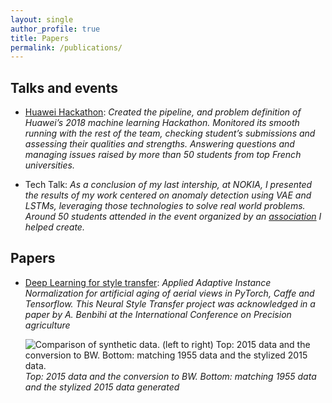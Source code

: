 ```yaml
---
layout: single
author_profile: true
title: Papers
permalink: /publications/
---
```


## Talks and events

- [Huawei Hackathon](https://www.bemyapp.com/events/big-data-challenge.html):
*Created the pipeline, and problem definition of Huawei’s 2018 machine learning Hackathon.
Monitored its smooth running with the rest of the team, checking student’s submissions and assessing their qualities and strengths. Answering questions and managing issues raised by more than 50 students from top French universities.*

- Tech Talk:
*As a conclusion of my last intership, at NOKIA, I presented the results of my work centered on anomaly detection using VAE and LSTMs, leveraging those technologies to solve real world problems. Around 50 students attended in the event organized by an [association](https://assos.utc.fr/dataventure/) I helped create.*



## Papers

 -  [Deep Learning for style
       transfer](https://gabriel-hurtado.github.io/assets/pdfs/style.pdf):
       *Applied Adaptive Instance Normalization for artificial aging of aerial views in PyTorch, Caffe and Tensorflow. This Neural Style
       Transfer project was acknowledged in a paper by A. Benbihi at the
       International Conference on Precision agriculture*

       ![Comparison of synthetic data. (left to right) Top: 2015 data and the conversion to BW. Bottom: matching 1955 data and the stylized 2015 data.](https://gabriel-hurtado.github.io/assets/images/style/figure.jpg)
		*Top: 2015 data and the conversion to BW. Bottom: matching 1955 data and the stylized 2015 data generated*